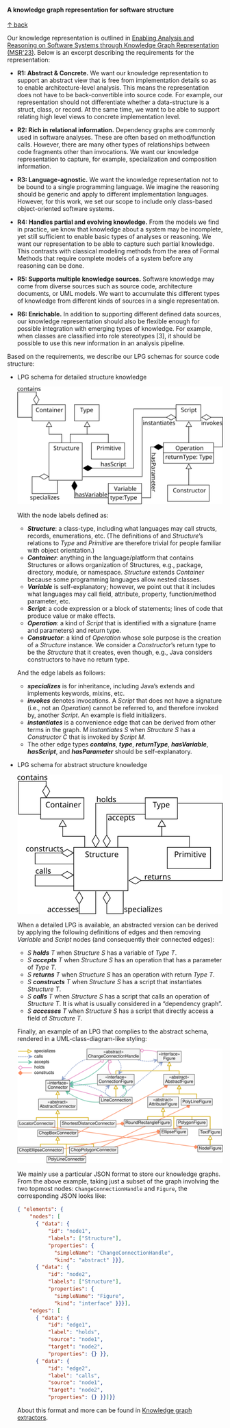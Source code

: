 #### A knowledge graph representation for software structure

[↑ back](/README.md)

Our knowledge representation is outlined in [Enabling Analysis and Reasoning on Software Systems through Knowledge Graph Representation (MSR'23)](https://doi.org/10.1109/MSR59073.2023.00029). Below is an excerpt describing the requirements for the representation:

-    **R1: Abstract & Concrete.** We want our knowledge representation to support an abstract view that is free from implementation details so as to enable architecture-level analysis. This means the representation does not have to be back-convertible into source code. For example, our representation should not differentiate whether a data-structure is a struct, class, or record. At the same time, we want to be able to support relating high level views to concrete implementation level.

-    **R2: Rich in relational information.** Dependency graphs are commonly used in software analyses. These are often based on method/function calls. However, there are many other types of relationships between code fragments other than invocations. We want our knowledge representation to capture, for example, specialization and composition information.

-    **R3: Language-agnostic.** We want the knowledge representation not to be bound to a single programming language. We imagine the reasoning should be generic and apply to different implementation languages. However, for this work, we set our scope to include only class-based object-oriented software systems.

-    **R4: Handles partial and evolving knowledge.** From the models we find in practice, we know that knowledge about a system may be incomplete, yet still sufficient to enable basic types of analyses or reasoning. We want our representation to be able to capture such partial knowledge. This contrasts with classical modeling methods from the area of Formal Methods that require complete models of a system before any reasoning can be done.

-    **R5: Supports multiple knowledge sources.** Software knowledge may come from diverse sources such as source code, architecture documents, or UML models. We want to accumulate this different types of knowledge from different kinds of sources in a single representation.

-    **R6: Enrichable.** In addition to supporting different defined data sources, our knowledge representation should also be flexible enough for possible integration with emerging types of knowledge. For example, when classes are classified into role stereotypes [3], it should be possible to use this new information in an analysis pipeline.

Based on the requirements, we describe our LPG schemas for source code structure:

- LPG schema for detailed structure knowledge

    ![Expanded LPG schema.](/figures/expanded.svg)

    With the node labels defined as:

    * **_Structure_**: a class-type, including what languages may call structs, records, enumerations, etc. (The definitions of and _Structure_’s relations to _Type_ and _Primitive_ are therefore trivial for people familiar with object orientation.)
    * **_Container_**: anything in the language/platform that contains Structures or allows organization of Structures, e.g., package, directory, module, or namespace. _Structure_ extends _Container_ because some programming languages allow nested classes.    
    * **_Variable_** is self-explanatory; however, we point out that it includes what languages may call field, attribute, property, function/method parameter, etc.
    * **_Script_**: a code expression or a block of statements; lines of code that produce value or make effects.
    * **_Operation_**: a kind of _Script_ that is identified with a signature (name and parameters) and return type.    
    * **_Constructor_**: a kind of _Operation_ whose sole purpose is the creation of a _Structure_ instance. We consider a _Constructor_’s return type to be the _Structure_ that it creates, even though, e.g., Java considers constructors to have no return type.
    
    And the edge labels as follows:
    
    * **_specializes_** is for inheritance, including Java’s extends and implements keywords, mixins, etc.    
    * **_invokes_** denotes invocations. A _Script_ that does not have a signature (i.e., not an _Operation_) cannot be referred to, and therefore invoked by, another _Script_. An example is field initializers.
    * **_instantiates_** is a convenience edge that can be derived from other terms in the graph. _M instantiates S_ when _Structure S_ has a _Constructor C_ that is invoked by _Script M_.
    * The other edge types **_contains_**, **_type_**, **_returnType_**, **_hasVariable_**, **_hasScript_**, and **_hasParameter_** should be self-explanatory.

- LPG schema for abstract structure knowledge

    ![Compacted LPG schema.](/figures/compacted.svg)

    When a detailed LPG is available, an abstracted version can be derived by applying the following definitions of edges and then removing _Variable_ and _Script_ nodes (and consequently their connected edges):

    * _S **holds** T_ when _Structure S_ has a variable of _Type T_.
    * _S **accepts** T_ when _Structure S_ has an operation that has a parameter of _Type T_.
    * _S **returns** T_ when _Structure S_ has an operation with return _Type T_.
    * _S **constructs** T_ when _Structure S_ has a script that instantiates _Structure T_.
    * _S **calls** T_ when _Structure S_ has a script that calls an operation of _Structure T_. It is what is usually considered in a “dependency graph”.
    * _S **accesses** T_ when _Structure S_ has a script that directly access a field of _Structure T_.
 
    Finally, an example of an LPG that complies to the abstract schema, rendered in a UML-class-diagram-like styling:

    <!-- ![An instance of the strategy design pattern in JHotDraw.](/figures/strategy-jhotdraw.svg) -->
    <img src="/figures/strategy-jhotdraw.svg" width=600 alt="An instance of the strategy design pattern in JHotDraw." />

    We mainly use a particular JSON format to store our knowledge graphs. From the above example, taking just a subset of the graph involving the two topmost nodes: `ChangeConnectionHandle` and `Figure`, the corresponding JSON looks like:

    ```json
    { "elements": {
        "nodes": [
          { "data": {
              "id": "node1",
              "labels": ["Structure"],
              "properties": {
                "simpleName": "ChangeConnectionHandle",
                "kind": "abstract" }}},
          { "data": {
              "id": "node2",
              "labels": ["Structure"],
              "properties": {
                "simpleName": "Figure",
                "kind": "interface" }}}],
        "edges": [
          { "data": {
              "id": "edge1",
              "label": "holds",
              "source": "node1",
              "target": "node2",
              "properties": {} }},
          { "data": {
              "id": "edge2",
              "label": "calls",
              "source": "node1",
              "target": "node2",
              "properties": {} }}]}}
    ```

    About this format and more can be found in [Knowledge graph extractors](/extractors.md).
